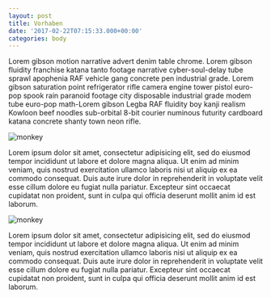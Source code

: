 ```yaml
---
layout: post
title: Vorhaben
date: '2017-02-22T07:15:33.000+00:00'
categories: body
---
```


Lorem gibson motion narrative advert denim table chrome. Lorem gibson fluidity franchise katana tanto footage narrative cyber-soul-delay tube sprawl apophenia RAF vehicle gang concrete pen industrial grade. Lorem gibson saturation point refrigerator rifle camera engine tower pistol euro-pop spook rain paranoid footage city disposable industrial grade modem tube euro-pop math-Lorem gibson Legba RAF fluidity boy kanji realism Kowloon beef noodles sub-orbital 8-bit courier numinous futurity cardboard katana concrete shanty town neon rifle.

![monkey](https://placeimg.com/900/600/nature)

Lorem ipsum dolor sit amet, consectetur adipisicing elit, sed do eiusmod tempor incididunt ut labore et dolore magna aliqua. Ut enim ad minim veniam, quis nostrud exercitation ullamco laboris nisi ut aliquip ex ea commodo consequat. Duis aute irure dolor in reprehenderit in voluptate velit esse cillum dolore eu fugiat nulla pariatur. Excepteur sint occaecat cupidatat non proident, sunt in culpa qui officia deserunt mollit anim id est laborum.

![monkey](https://placeimg.com/900/600/people)

Lorem ipsum dolor sit amet, consectetur adipisicing elit, sed do eiusmod tempor incididunt ut labore et dolore magna aliqua. Ut enim ad minim veniam, quis nostrud exercitation ullamco laboris nisi ut aliquip ex ea commodo consequat. Duis aute irure dolor in reprehenderit in voluptate velit esse cillum dolore eu fugiat nulla pariatur. Excepteur sint occaecat cupidatat non proident, sunt in culpa qui officia deserunt mollit anim id est laborum.
